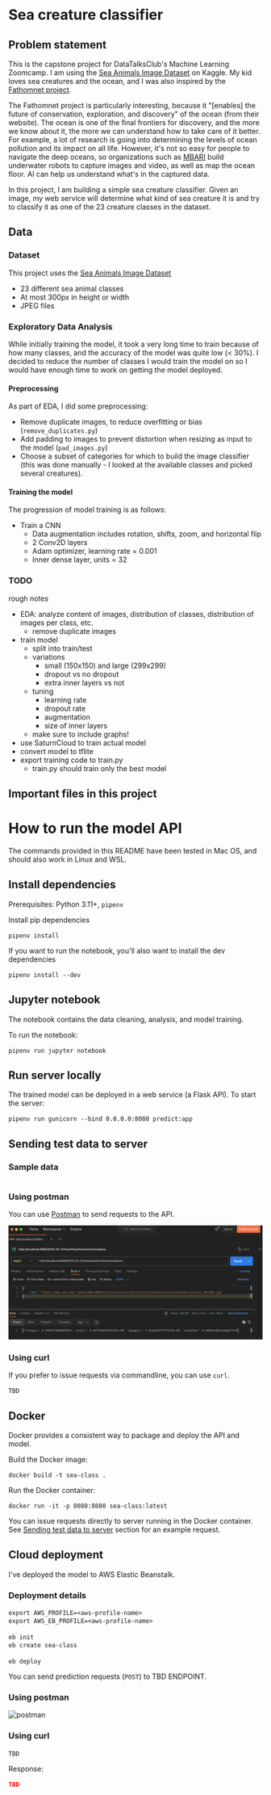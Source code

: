
# Sea creature classifier

## Problem statement

This is the capstone project for DataTalksClub's Machine Learning Zoomcamp. I am using the [Sea Animals Image Dataset](https://www.kaggle.com/datasets/vencerlanz09/sea-animals-image-dataste) on Kaggle. My kid loves sea creatures and the ocean, and I was also inspired by the [Fathomnet project](https://fathomnet.org).

The Fathomnet project is particularly interesting, because it "[enables] the future of conservation, exploration, and discovery" of the ocean (from their website). The ocean is one of the final frontiers for discovery, and the more we know about it, the more we can understand how to take care of it better. For example, a lot of research is going into determining the levels of ocean pollution and its impact on all life. However, it's not so easy for people to navigate the deep oceans, so organizations such as [MBARI](https://www.mbari.org/) build underwater robots to capture images and video, as well as map the ocean floor. AI can help us understand what's in the captured data.

In this project, I am building a simple sea creature classifier. Given an image, my web service will determine what kind of sea creature it is and try to classify it as one of the 23 creature classes in the dataset.


## Data

### Dataset
This project uses the [Sea Animals Image Dataset](https://www.kaggle.com/datasets/vencerlanz09/sea-animals-image-dataste)

* 23 different sea animal classes
* At most 300px in height or width
* JPEG files


### Exploratory Data Analysis
While initially training the model, it took a very long time to train because of how many classes, and the accuracy of the model was quite low (< 30%). I decided to reduce the number of classes I would train the model on so I would have enough time to work on getting the model deployed.

#### Preprocessing
As part of EDA, I did some preprocessing:

* Remove duplicate images, to reduce overfitting or bias (`remove_duplicates.py`)
* Add padding to images to prevent distortion when resizing as input to the model (`pad_images.py`)
* Choose a subset of categories for which to build the image classifier (this was done manually - I looked at the available classes and picked several creatures).

#### Training the model

The progression of model training is as follows:

* Train a CNN
    * Data augmentation includes rotation, shifts, zoom, and horizontal flip
    * 2 Conv2D layers
    * Adam optimizer, learning rate = 0.001
    * Inner dense layer, units = 32



### TODO

rough notes
* EDA: analyze content of images, distribution of classes, distribution of images per class, etc.
  * remove duplicate images
* train model
  * split into train/test
  * variations
    * small (150x150) and large (299x299)
    * dropout vs no dropout
    * extra inner layers vs not
  * tuning
    * learning rate
    * dropout rate
    * augmentation
    * size of inner layers
  * make sure to include graphs!
* use SaturnCloud to train actual model
* convert model to tflite
* export training code to train.py
  * train.py should train only the best model
 

## Important files in this project

 

# How to run the model API

The commands provided in this README have been tested in Mac OS, and should also work in Linux and WSL.

## Install dependencies

Prerequisites: Python 3.11+, `pipenv`

Install pip dependencies
```
pipenv install
```

If you want to run the notebook, you'll also want to install the dev dependencies
```
pipenv install --dev
```

## Jupyter notebook

The notebook contains the data cleaning, analysis, and model training.

To run the notebook:
```
pipenv run jupyter notebook
```

## Run server locally

The trained model can be deployed in a web service (a Flask API). To start the server:

```
pipenv run gunicorn --bind 0.0.0.0:8080 predict:app
```

## Sending test data to server




### Sample data

```json

```

### Using postman

You can use [Postman](https://www.postman.com/downloads/) to send requests to the API.

![postman](img/postman_local.png)

### Using curl

If you prefer to issue requests via commandline, you can use `curl`.

```
TBD
```

## Docker

Docker provides a consistent way to package and deploy the API and model.

Build the Docker image:
```
docker build -t sea-class .
```

Run the Docker container:
```
docker run -it -p 8080:8080 sea-class:latest
```

You can issue requests directly to server running in the Docker container. See [Sending test data to server](#sending-test-data-to-server) section for an example request.

## Cloud deployment

I've deployed the model to AWS Elastic Beanstalk.

### Deployment details

```
export AWS_PROFILE=<aws-profile-name>
export AWS_EB_PROFILE=<aws-profile-name>

eb init
eb create sea-class

eb deploy
```

You can send prediction requests (`POST`) to TBD ENDPOINT.

### Using postman
![postman](img/postman_cloud.png)

### Using curl
```
TBD
```

Response:
```json
TBD
```